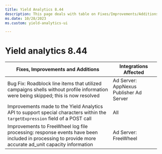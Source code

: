 ```yaml
---
title: Yield Analytics 8.44
description: This page deals with table on Fixes/Improvements/Additions and Integrations affected (Version 8.44).
ms.date: 10/28/2023
ms.custom: yield-analytics-ui

---
```



# Yield analytics 8.44

| Fixes, Improvements and Additions                                                                                                                     | Integrations Affected                   |
|-------------------------------------------------------------------------------------------------------------------------------------------------------|-----------------------------------------|
| Bug Fix: Roadblock line items that utilized campaigns shells without profile information were being skipped; this is now resolved                     | Ad Server: AppNexus Publisher Ad Server |
| Improvements made to the Yield Analytics API to support special characters within the `targetExpression` field of a POST call                           | All                                     |
| Improvements to FreeWheel log file processing: response events have been included in processing to provide more accurate ad_unit capacity information | Ad Server: FreeWheel                    |
